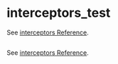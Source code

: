# interceptors_test

See [interceptors Reference](https://lewiskori.com/blog/how-to-auto-refresh-jwts-using-axios-interceptors/).
## 

See [interceptors Reference](https://lewiskori.com/blog/how-to-auto-refresh-jwts-using-axios-interceptors/).
